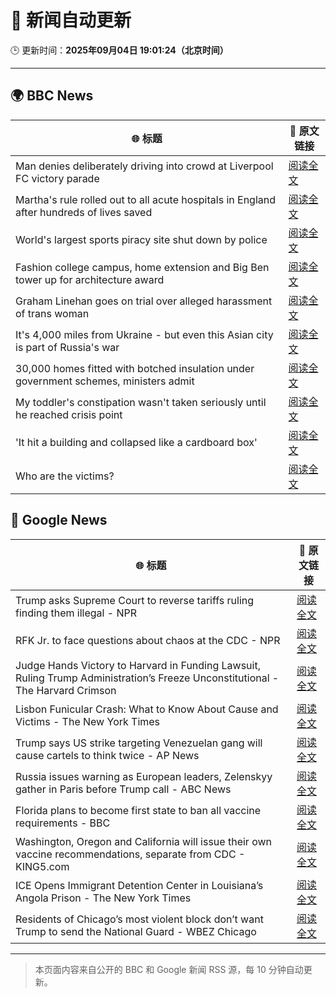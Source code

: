 # 🧠 新闻自动更新

🕒 更新时间：**2025年09月04日 19:01:24（北京时间）**

---

## 🌍 BBC News

| 🌐 标题 | 🔗 原文链接 |
|--------|-------------|
| Man denies deliberately driving into crowd at Liverpool FC victory parade | [阅读全文](https://www.bbc.com/news/articles/cwyl38115j2o?at_medium=RSS&at_campaign=rss) |
| Martha's rule rolled out to all acute hospitals in England after hundreds of lives saved | [阅读全文](https://www.bbc.com/news/articles/c8e1zw28766o?at_medium=RSS&at_campaign=rss) |
| World's largest sports piracy site shut down by police | [阅读全文](https://www.bbc.com/news/articles/c62q4l0d171o?at_medium=RSS&at_campaign=rss) |
| Fashion college campus, home extension and Big Ben tower up for architecture award | [阅读全文](https://www.bbc.com/news/articles/cx27nmj77xzo?at_medium=RSS&at_campaign=rss) |
| Graham Linehan goes on trial over alleged harassment of trans woman | [阅读全文](https://www.bbc.com/news/articles/cn0x2kx08wdo?at_medium=RSS&at_campaign=rss) |
| It's 4,000 miles from Ukraine - but even this Asian city is part of Russia's war | [阅读全文](https://www.bbc.com/news/articles/cvg0e54z7x8o?at_medium=RSS&at_campaign=rss) |
| 30,000 homes fitted with botched insulation under government schemes, ministers admit | [阅读全文](https://www.bbc.com/news/articles/c8606gp4711o?at_medium=RSS&at_campaign=rss) |
| My toddler's constipation wasn't taken seriously until he reached crisis point | [阅读全文](https://www.bbc.com/news/articles/cgr9zg17n5yo?at_medium=RSS&at_campaign=rss) |
| 'It hit a building and collapsed like a cardboard box' | [阅读全文](https://www.bbc.com/news/articles/c20v4g71zrpo?at_medium=RSS&at_campaign=rss) |
| Who are the victims? | [阅读全文](https://www.bbc.com/news/articles/cnvryg271ymo?at_medium=RSS&at_campaign=rss) |

## 📰 Google News

| 🌐 标题 | 🔗 原文链接 |
|--------|-------------|
| Trump asks Supreme Court to reverse tariffs ruling finding them illegal - NPR | [阅读全文](https://news.google.com/rss/articles/CBMihgFBVV95cUxPNF9kOFJUM3J4OXA4SnRyRF9LUTJMMUZPN3E3Q2YzSU1NX3ZyX0EyNXJ2dHFRZmJMa0ZfaWdrSVFHTlRkbWlGTElJRzdHV0RkcDBTNXczVWlpM1ppODFJa2gwdE1PTFl1dXplXzdBd09haGRFMl85eHFudU9NVkpBUzJWOXYzQQ?oc=5) |
| RFK Jr. to face questions about chaos at the CDC - NPR | [阅读全文](https://news.google.com/rss/articles/CBMinwFBVV95cUxNOUxjZDM4U0ZaUGY1aWJua0VKTHdWbVROV2NMeS1qRzlyOEZJWlc5UEhIMDN0TEF5RUY0MWZZdjA5Y2xFcmU4b0dnaHhUTWVNVEdEby1XWFNtbjQ4ZHFJMkJVU01fWTdULUhzNVozVm1rYVFMWHVYbmlTV2RwcEI4VGlZWmpqeGx4VFlKb2g2YnJxRldaNWRRbGxLeWFQdFk?oc=5) |
| Judge Hands Victory to Harvard in Funding Lawsuit, Ruling Trump Administration’s Freeze Unconstitutional - The Harvard Crimson | [阅读全文](https://news.google.com/rss/articles/CBMidEFVX3lxTE1UYkplcFZ2dl9VbnI3WmlENFppYjZiN2FvQ3E0djljTVYzWkNJVjNudEl3aFBlVXpmR2ExRXNiWTd2cDhmREpvN09JTHItaWFuVTRheWZ6NXlCakF3ckdtTGlUVXdXNkQ2YnJ4RUh4aElOdFJz?oc=5) |
| Lisbon Funicular Crash: What to Know About Cause and Victims - The New York Times | [阅读全文](https://news.google.com/rss/articles/CBMiigFBVV95cUxNNHgxS1RQdUgxUFVlX1pEaTA0N1JjVVlXRFU3Sk1XbnFacE1yRnZFdDc1SkVCQVVzYTNIblRwbjQtd0NqaDNlWFloRE9PZmxCcFp4Z0Y4MVhJRllHTTh3dEdUY1RGcDhQN04xRm1fY0k0UDdITWFVTDYxbkNZaVJ0RWpUaEZjbENmcHc?oc=5) |
| Trump says US strike targeting Venezuelan gang will cause cartels to think twice - AP News | [阅读全文](https://news.google.com/rss/articles/CBMisAFBVV95cUxOaVpBNXl4T0tOQ1RyUklGWnRqWTE1eE5vMUw5WDEybHlkSHBrWEVzc0xseDVVbXNfYlBzeEwxbG9jQVNCeTUwQmtyRmpEWnNXWlN1OS11dXVqM2JIcFdLT0RqZ054emszcmx6bzBIVmgzektmZ0Q0ZkZwZGtuTGFqUFV3aW5VUDUxcW1wRnVfRVl3d01xTmtvS3N4eFQ4RGFQdFRpOWg2R3JZVWRhUDV0Zw?oc=5) |
| Russia issues warning as European leaders, Zelenskyy gather in Paris before Trump call - ABC News | [阅读全文](https://news.google.com/rss/articles/CBMiuAFBVV95cUxPeGlwQ0hrUVZEQmlwS0NwVnAycGRLclF0VmVEMzgyOHJyVE96ei1wS1ctTEtsWm9rWC1JQVpoVmFWcXlwTFduenQ1eW1VTlVWcGhxZUZHNVlmeDRzZ2l5Q3pVNk93ejdkQmtJMmVOdlQ4cldCTlF2M1FuenRhWFBLVE40Vjd4ZjJKR2JwSzFFWDd5WWJPcXZPU09fUC1uQld2UzRGUmRCNkMtSW9wVnFxQ3NvbEw0QUlE0gG-AUFVX3lxTE56MjVhQW1QUHBJN096MUdGbFNEOFJJcnRLV2dCdVdSN0lWbVNTT3l5czZqQlFkdDFhRXNrdHRyUWstcDVRQUdBeTRRcXB2MVh0NnJvOHdReVQ0RkhwOVZzcDhVU0ZHeTBaOUljSV9CY0dGSWU1N0hiRGhsSWswaTI4TlhuX0ZLQS00RnFEQ0tUeklQQWNzRzRQcm9xVW80NXpNTXpxMUxoNGx6TkhpVGRVdmt5VnlCRXV3cDIxWUE?oc=5) |
| Florida plans to become first state to ban all vaccine requirements - BBC | [阅读全文](https://news.google.com/rss/articles/CBMiWkFVX3lxTE1BTUtQYkV0YnQxc2RlZHNacW1RaFA4OVpPNzJUMGF4dWh4dzI5UEFob2VVMUowMlJjeGdUTE5KaEtYVXUxbGxwYjdDNktIQ1J1XzZxZzNlV0Rxd9IBX0FVX3lxTFA0OGNmWm5Va0pzOW51M1RoalVFOU00VWlaWkRwczg0VFJXUVd0UE53WXJsNlRtSjBlQWstQk5fdU5SUkNPN3VzTVRrU3JiMG5VSkpxbXg0UklCd09TOE80?oc=5) |
| Washington, Oregon and California will issue their own vaccine recommendations, separate from CDC - KING5.com | [阅读全文](https://news.google.com/rss/articles/CBMijwJBVV95cUxPQXZCNmdWTk0zU0pfNGplb2tILWE1alVRa3BuOU9TblhvNFdnc1NENFhTV0hSclFiU1FybUJDa3EzZ2VQY0tZcnhiN1Q2N0hLUTN4a3Y1TXJZSnJ5VHliZFlYNF82QnJlcFVBNkdNOGRzZjg2dHcwWE5YOFF5THhTTml2YVdMNVY3bkdZblFOVklWZGs0YmkwcDhEWjUyWHJTRTROaXJIbmlvZ3dka1pxeFoySUJoVzVvb0U5SDlrRDFVNFowRUdWWDZmWEFwbXZYSkZnT2hSUkduY1NCUjBTRTNGR2c5N2k0dGxwMTVRdTF1RjFNMWlaQmwtWnhGWHp0ckR0TUJ0b254a1Utb2JZ?oc=5) |
| ICE Opens Immigrant Detention Center in Louisiana’s Angola Prison - The New York Times | [阅读全文](https://news.google.com/rss/articles/CBMihwFBVV95cUxQanhZNlU1SnJXQUFadlNKSXZ2RTdIbHA2ZkNMWllMNE92WDlHNjEwTHdObTh0MU9ZYXZKVnM4LXE3c0pJUzlPNktDQkc2YWQyZmM5Wmo0YXVPck9FOE85eDRsd3JvQ01wTnJhWnhyZGZrUTRoeHhrdlZVVkpQQzBLclg2M1FaWEk?oc=5) |
| Residents of Chicago’s most violent block don’t want Trump to send the National Guard - WBEZ Chicago | [阅读全文](https://news.google.com/rss/articles/CBMixgFBVV95cUxPZ1p5andCbnR6NTJlZ1cybVVoUXY3ZXlhRUlZcnl6UlRsWlhfb1VndDgxSU1oX1Fab3B1T1dkcjlrT1N5dlNiRVk3QVB2WXlvZjZ3TUZuZW5HeGNwOEZydmFKOUktTmVDb2l1dFdtTks0VTd1MUhkU0dhSldxMGZuTUtlYl9waHFvWjhDd2o4UjJLWFZiVjJ0N21fMEJsZmJXRjRHZVVUVUFZdVhUME1RaVlOQ3dBbGprb3N6NWJYTTZRQkpaV3c?oc=5) |

---
> 本页面内容来自公开的 BBC 和 Google 新闻 RSS 源，每 10 分钟自动更新。